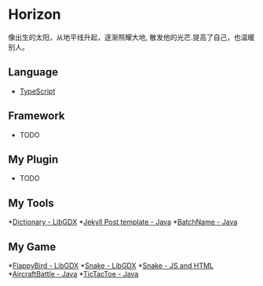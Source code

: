 # Horizon

像出生的太阳，从地平线升起，逐渐照耀大地,
  散发他的光芒.提高了自己，也温暖别人。

## Language

* [TypeScript](docs/TypeScript/README.md)

## Framework

* TODO

## My Plugin

* TODO

## My Tools

*[Dictionary - LibGDX](https://github.com/zzzxb/Dictionary)
*[Jekyll Post template - Java](https://github.com/zzzxb/Blog-template-generation)
*[BatchName - Java](https://github.com/zzzxb/BatchName)

## My Game

*[FlappyBird - LibGDX](https://github.com/zzzxb/FlappyBird-imitation)
*[Snake - LibGDX](https://github.com/zzzxb/Snake-libgdx)
*[Snake - JS and HTML](https://zzzxb.github.io/Snake/)
*[AircraftBattle - Java](https://github.com/zzzxb/WeChat-AircraftBattle)
*[TicTacToe - Java](https://github.com/zzzxb/TicTacToe)